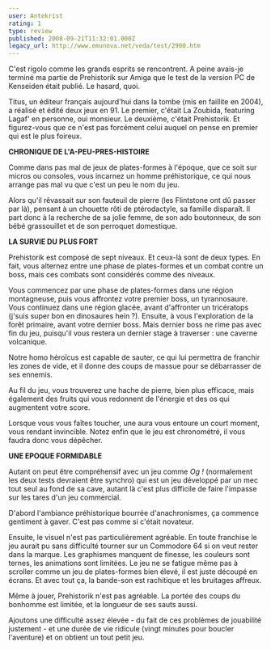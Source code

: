 ```yaml
---
user: Antekrist
rating: 1
type: review
published: 2008-09-21T11:32:01.000Z
legacy_url: http://www.emunova.net/veda/test/2900.htm
---
```

C'est rigolo comme les grands esprits se rencontrent. A peine avais-je terminé ma partie de Prehistorik sur Amiga que le test de la version PC de Kenseiden était publié. Le hasard, quoi.  

Titus, un éditeur français aujourd'hui dans la tombe (mis en faillite en 2004), a réalisé et édité deux jeux en 91\. Le premier, c'était La Zoubida, featuring Lagaf' en personne, oui monsieur. Le deuxième, c'était Prehistorik. Et figurez-vous que ce n'est pas forcément celui auquel on pense en premier qui est le plus foireux.  

  

**CHRONIQUE DE L'A-PEU-PRES-HISTOIRE**  

Comme dans pas mal de jeux de plates-formes à l'époque, que ce soit sur micros ou consoles, vous incarnez un homme préhistorique, ce qui nous arrange pas mal vu que c'est un peu le nom du jeu.  

Alors qu'il rêvassait sur son fauteuil de pierre (les Flintstone ont dû passer par là), pensant à un chouette rôti de ptérodactyle, sa famille disparaît. Il part donc à la recherche de sa jolie femme, de son ado boutonneux, de son bébé grassouillet et de son perroquet domestique.  

  

**LA SURVIE DU PLUS FORT**  

Prehistorik est composé de sept niveaux. Et ceux-là sont de deux types. En fait, vous alternez entre une phase de plates-formes et un combat contre un boss, mais ces combats sont considérés comme des niveaux.   

Vous commencez par une phase de plates-formes dans une région montagneuse, puis vous affrontez votre premier boss, un tyrannosaure. Vous continuez dans une région glacée, avant d'affronter un tricératops (j'suis super bon en dinosaures hein ?). Ensuite, à vous l'exploration de la forêt primaire, avant votre dernier boss. Mais dernier boss ne rime pas avec fin du jeu, puisqu'il vous restera un dernier stage à traverser : une caverne volcanique.  

Notre homo héroïcus est capable de sauter, ce qui lui permettra de franchir les zones de vide, et il donne des coups de massue pour se débarrasser de ses ennemis.  

Au fil du jeu, vous trouverez une hache de pierre, bien plus efficace, mais également des fruits qui vous redonnent de l'énergie et des os qui augmentent votre score.  

Lorsque vous vous faîtes toucher, une aura vous entoure un court moment, vous rendant invincible. Notez enfin que le jeu est chronométré, il vous faudra donc vous dépêcher.  

  

**UNE EPOQUE FORMIDABLE**  

Autant on peut être compréhensif avec un jeu comme _Og !_ (normalement les deux tests devraient être synchro) qui est un jeu développé par un mec tout seul au fond de sa cave, autant là c'est plus difficile de faire l'impasse sur les tares d'un jeu commercial.  

D'abord l'ambiance préhistorique bourrée d'anachronismes, ça commence gentiment à gaver. C'est pas comme si c'était novateur.  

Ensuite, le visuel n'est pas particulièrement agréable. En toute franchise le jeu aurait pu sans difficulté tourner sur un Commodore 64 si on veut rester dans la marque. Les graphismes manquent de finesse, les couleurs sont ternes, les animations sont limitées. Le jeu ne se fatigue même pas à scroller comme un jeu de plates-formes bien élevé, il est juste découpé en écrans. Et avec tout ça, la bande-son est rachitique et les bruitages affreux.  

Même à jouer, Prehistorik n'est pas agréable. La portée des coups du bonhomme est limitée, et la longueur de ses sauts aussi.  

Ajoutons une difficulté assez élevée - du fait de ces problèmes de jouabilité justement - et une durée de vie ridicule (vingt minutes pour boucler l'aventure) et on obtient un tout petit jeu.